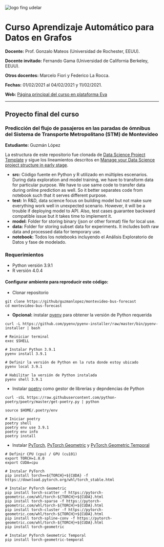 ![logo fing udelar](https://eva.fing.edu.uy/pluginfile.php/1/theme_adaptable/logo/1611344323/Banner%20eva-01.png)

# Curso Aprendizaje Automático para Datos en Grafos

**Docente:** Prof. Gonzalo Mateos (Universidad de Rochester, EEUU).

**Docente invitado:** Fernando Gama (Universidad de California Berkeley, EEUU).

**Otros docentes:** Marcelo Fiori y Federico La Rocca.

**Fechas:** 01/02/2021 al 04/02/2021 y 11/02/2021.

**Web:** [Página principal del curso en plataforma Eva](https://eva.fing.edu.uy/course/view.php?id=1484)

---

## Proyecto final del curso

### Predicción del flujo de pasajeros en las paradas de ómnibus del Sistema de Transporte Metropolitano (STM) de Montevideo

**Estudiante:** Guzmán López

La estructura de este repositorio fue clonada de [Data Science Project Template](https://github.com/makcedward/ds_project_template) y sigue los lineamientos descritos en [Manage your Data Science project structure in early stage](https://towardsdatascience.com/manage-your-data-science-project-structure-in-early-stage-95f91d4d0600).

- **src:** Código fuente en Python y R utilizado en múltiples escenarios. During data exploration and model training, we have to transform data for particular purpose. We have to use same code to transfer data during online prediction as well. So it better separates code from notebook such that it serves different purpose.
- **test:** In R&D, data science focus on building model but not make sure everything work well in unexpected scenario. However, it will be a trouble if deploying model to API. Also, test cases guarantee backward compatible issue but it takes time to implement it.
- **model:** Folder for storing binary (json or other format) file for local use.
- **data:** Folder for storing subset data for experiments. It includes both raw data and processed data for temporary use.
- **notebook:** Todos los notebooks incluyendo el Análisis Exploratorio de Datos y fase de modelado.

### Requerimientos

- Python versión 3.9.1
- R versión 4.0.4

#### Configurar ambiente para reproducir este código: 

- Clonar repositorio

```{sh}
git clone https://github/guzmanlopez/montevideo-bus-forecast
cd montevideo-bus-forecast
```

- **Opcional:** instalar [pyenv](https://github.com/pyenv/pyenv#installation) para obtener la versión de Python requerida

```{sh}
curl -L https://github.com/pyenv/pyenv-installer/raw/master/bin/pyenv-installer | bash

# Reiniciar terminal
exec $SHELL

# Instalar Python 3.9.1
pyenv install 3.9.1

# Definir la versión de Python en la ruta donde estoy ubicado
pyenv local 3.9.1

# Habilitar la versión de Python instalada
pyenv shell 3.9.1
```

- Instalar [poetry](https://python-poetry.org/) como gestor de librerías y depndencias de Python

```{sh}
curl -sSL https://raw.githubusercontent.com/python-poetry/poetry/master/get-poetry.py | python

source $HOME/.poetry/env

# Iniciar poetry
poetry shell
poetry env use 3.9.1
poetry env info
poetry install
```

- Instalar [PyTorch](https://pytorch.org/), [PyTorch Geometric](https://pytorch-geometric.readthedocs.io/en/latest/index.html) y [PyTorch Geometric Temporal](https://pytorch-geometric-temporal.readthedocs.io/en/latest/index.html)  

```{sh}
# Definir CPU (cpu) / GPU (cu101)
export TORCH=1.8.0
export CUDA=cpu 

# Instalar PyTorch
pip install torch==${TORCH}+${CUDA} -f https://download.pytorch.org/whl/torch_stable.html

# Instalar PyTorch Geometric
pip install torch-scatter -f https://pytorch-geometric.com/whl/torch-${TORCH}+${CUDA}.html
pip install torch-sparse -f https://pytorch-geometric.com/whl/torch-${TORCH}+${CUDA}.html
pip install torch-cluster -f https://pytorch-geometric.com/whl/torch-${TORCH}+${CUDA}.html
pip install torch-spline-conv -f https://pytorch-geometric.com/whl/torch-${TORCH}+${CUDA}.html
pip install torch-geometric

# Instalar PyTorch Geometric Temporal
pip install torch-geometric-temporal
```